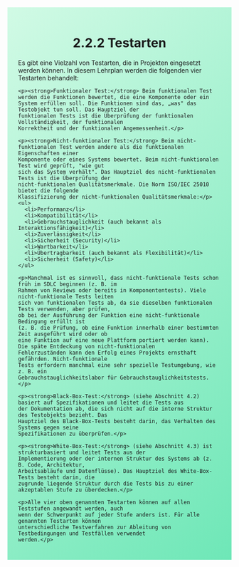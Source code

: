 <div class="rounded-lg border shadow-sm" style="background: linear-gradient(135deg,#D1FAE5 0%,#6EE7B7 100%); padding: 24px; border-color: #34D399">
  <header style="margin-bottom:12px">
    <h1 class="text-2xl font-bold text-gray-900" style="overflow-wrap: break-word; word-wrap: break-word; hyphens: auto;">
      2.2.2 Testarten
    </h1>
  </header>
  <article class="prose max-w-none">
    <p>Es gibt eine Vielzahl von Testarten, die in Projekten eingesetzt werden können. In diesem
    Lehrplan werden die folgenden vier Testarten behandelt:</p>

    <p><strong>Funktionaler Test:</strong> Beim funktionalen Test werden die Funktionen bewertet, die eine Komponente oder ein
    System erfüllen soll. Die Funktionen sind das, „was" das Testobjekt tun soll. Das Hauptziel der
    funktionalen Tests ist die Überprüfung der funktionalen Vollständigkeit, der funktionalen
    Korrektheit und der funktionalen Angemessenheit.</p>

    <p><strong>Nicht-funktionaler Test:</strong> Beim nicht-funktionalen Test werden andere als die funktionalen Eigenschaften einer
    Komponente oder eines Systems bewertet. Beim nicht-funktionalen Test wird geprüft, "wie gut
    sich das System verhält". Das Hauptziel des nicht-funktionalen Tests ist die Überprüfung der
    nicht-funktionalen Qualitätsmerkmale. Die Norm ISO/IEC 25010 bietet die folgende
    Klassifizierung der nicht-funktionalen Qualitätsmerkmale:</p>
    <ul>
      <li>Performanz</li>
      <li>Kompatibilität</li>
      <li>Gebrauchstauglichkeit (auch bekannt als Interaktionsfähigkeit)</li>
      <li>Zuverlässigkeit</li>
      <li>Sicherheit (Security)</li>
      <li>Wartbarkeit</li>
      <li>Übertragbarkeit (auch bekannt als Flexibilität)</li>
      <li>Sicherheit (Safety)</li>
    </ul>

    <p>Manchmal ist es sinnvoll, dass nicht-funktionale Tests schon früh im SDLC beginnen (z. B. im
    Rahmen von Reviews oder bereits in Komponententests). Viele nicht-funktionale Tests leiten
    sich von funktionalen Tests ab, da sie dieselben funktionalen Tests verwenden, aber prüfen,
    ob bei der Ausführung der Funktion eine nicht-funktionale Bedingung erfüllt ist
    (z. B. die Prüfung, ob eine Funktion innerhalb einer bestimmten Zeit ausgeführt wird oder ob
    eine Funktion auf eine neue Plattform portiert werden kann). Die späte Entdeckung von nicht-funktionalen
    Fehlerzuständen kann den Erfolg eines Projekts ernsthaft gefährden. Nicht-funktionale
    Tests erfordern manchmal eine sehr spezielle Testumgebung, wie z. B. ein
    Gebrauchstauglichkeitslabor für Gebrauchstauglichkeitstests.</p>

    <p><strong>Black-Box-Test:</strong> (siehe Abschnitt 4.2) basiert auf Spezifikationen und leitet die Tests aus
    der Dokumentation ab, die sich nicht auf die interne Struktur des Testobjekts bezieht. Das
    Hauptziel des Black-Box-Tests besteht darin, das Verhalten des Systems gegen seine
    Spezifikationen zu überprüfen.</p>

    <p><strong>White-Box-Test:</strong> (siehe Abschnitt 4.3) ist strukturbasiert und leitet Tests aus der
    Implementierung oder der internen Struktur des Systems ab (z. B. Code, Architektur,
    Arbeitsabläufe und Datenflüsse). Das Hauptziel des White-Box-Tests besteht darin, die
    zugrunde liegende Struktur durch die Tests bis zu einer akzeptablen Stufe zu überdecken.</p>

    <p>Alle vier oben genannten Testarten können auf allen Teststufen angewandt werden, auch
    wenn der Schwerpunkt auf jeder Stufe anders ist. Für alle genannten Testarten können
    unterschiedliche Testverfahren zur Ableitung von Testbedingungen und Testfällen verwendet
    werden.</p>
  </article>
</div>
